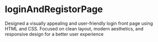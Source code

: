 # loginAndRegistorPage
Designed a visually appealing and user-friendly login front page using HTML and CSS. Focused on clean layout, modern aesthetics, and responsive design for a better user experience
